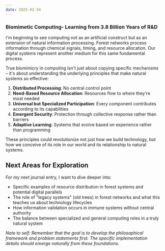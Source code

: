 ```yaml
---
date: 2025-02-34
---
```


### Biomimetic Computing- Learning from 3.8 Billion Years of R&D

I'm beginning to see computing not as an artificial construct but as an extension of natural information processing. Forest networks process information through chemical signals, timing, and resource allocation. Our digital systems represent another medium for this same fundamental process.

True biomimicry in computing isn't just about copying specific mechanisms – it's about understanding the underlying principles that make natural systems so effective:

1. **Distributed Processing**: No central control point
2. **Need-Based Resource Allocation**: Resources flow to where they're most needed
3. **Universal but Specialized Participation**: Every component contributes according to its capabilities
4. **Emergent Security**: Protection through collective response rather than barriers
5. **Adaptive Learning**: Systems that evolve based on experience rather than programming

These principles could revolutionize not just how we build technology, but how we conceive of its role in our world and its relationship to natural systems.

## Next Areas for Exploration

For my next journal entry, I want to dive deeper into:

- Specific examples of resource distribution in forest systems and potential digital parallels
- The role of "legacy systems" (old trees) in forest networks and what this teaches us about technology lifecycles
- How information validation occurs in immune systems without central authority
- The balance between specialized and general computing roles in a truly natural system

_Note to self: Remember that the goal is to develop the philosophical framework and problem statements first. The specific implementation details should emerge naturally from these foundations._